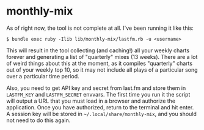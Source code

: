 monthly-mix
===========

As of right now, the tool is not complete at all. I've been running it like this:

```
$ bundle exec ruby -Ilib lib/monthly-mix/lastfm.rb -u <username>
```

This will result in the tool collecting (and caching!) all your weekly charts forever and generating a list of "quarterly" mixes (13 weeks). There are a lot of weird things about this at the moment, as it compiles "quarterly" charts out of your weekly top 10, so it may not include all plays of a particular song over a particular time period.

Also, you need to get API key and secret from last.fm and store them in `LASTFM_KEY` and `LASTFM_SECRET` envvars. The first time you run it the script will output a URL that you must load in a browser and authorize the application. Once you have authorized, return to the terminal and hit enter. A session key will be stored in `~/.local/share/monthly-mix`, and you should not need to do this again.
